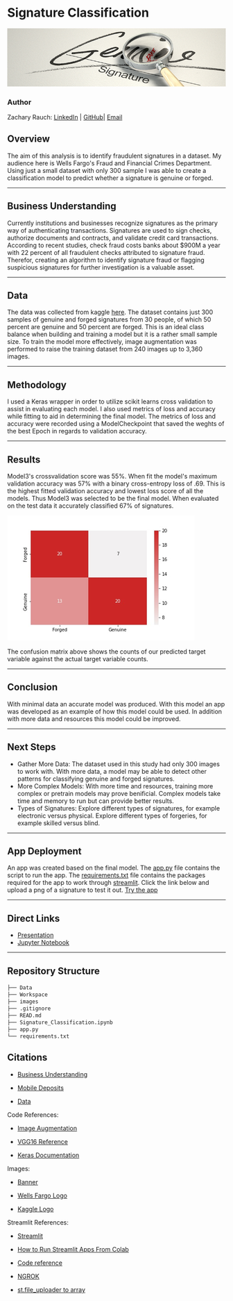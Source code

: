 # Signature Classification
![img](./images/signature_banner.jpeg)
### Author 
Zachary Rauch: 
[LinkedIn](https://www.linkedin.com/in/zach-rauch/) |
[GitHub](https://github.com/ZachRauch)|
[Email](zach.rauch0@gmail.com)
## Overview
  The aim of this analysis is to identify fraudulent signatures in a dataset. My audience here is Wells Fargo's Fraud and Financial Crimes Department. Using just a small dataset with only 300 sample I was able to create a classification model to predict whether a signature is genuine or forged.

---
## Business Understanding 
  Currently institutions and businesses recognize signatures as the primary way of authenticating transactions. Signatures are used to sign checks, authorize documents and contracts, and validate credit card transactions. According to recent studies, check fraud costs banks about $900M a year with 22 percent of all fraudulent checks attributed to signature fraud. Therefor, creating an algorithm to identify signature fraud or flagging suspicious signatures for further investigation is a valuable asset.

---
## Data 
  The data was collected from kaggle [here](https://www.kaggle.com/datasets/divyanshrai/handwritten-signatures). The dataset contains just 300 samples of genuine and forged signatures from 30 people, of which 50 percent are genuine and 50 percent are forged. This is an ideal class balance when building and training a model but it is a rather small sample size. To train the model more effectively, image augmentation was performed to raise the training dataset from 240 images up to 3,360 images. 

---
## Methodology
  I used a Keras wrapper in order to utilize scikit learns cross validation to assist in evaluating each model. I also used metrics of loss and accuracy while fitting to aid in determining the final model. The metrics of loss and accuracy were recorded using a ModelCheckpoint that saved the weghts of the best Epoch in regards to validation accuracy.

---
## Results
  Model3's crossvalidation score was 55%. When fit the model's maximum validation accuracy was 57% with a binary cross-entropy loss of .69. This is the highest fitted validation accuracy and lowest loss score of all the models. Thus Model3 was selected to be the final model. When evaluated on the test data it accurately classified 67% of signatures.

![img](./images/confusion_matrix.jpeg)

The confusion matrix above shows the counts of our predicted target variable against the actual target variable counts.

---
## Conclusion
  With minimal data an accurate model was produced. With this model an app was developed as an example of how this model could be used. In addition with more data and resources this model could be improved. 

---
## Next Steps
- Gather More Data: The dataset used in this study had only 300 images to work with. With more data, a model may be able to detect other patterns for classifying genuine and forged signatures.
- More Complex Models: With more time and resources, training more complex or pretrain models may prove benificial. Complex models take time and memory to run but can provide better results.
- Types of Signatures: Explore different types of signatures, for example electronic versus physical. Explore different types of forgeries, for example skilled versus blind.

---
## App Deployment
  An app was created based on the final model. The [app.py](https://github.com/ZachRauch/Signature_Classification/blob/main/app.py) file contains the script to run the app. The [requirements.txt](https://github.com/ZachRauch/Signature_Classification/blob/main/requirements.txt) file contains the packages required for the app to work through [streamlit](https://streamlit.io/). Click the link below and upload a png of a signature to test it out. 
[Try the app](https://share.streamlit.io/zachrauch/signature_classification/main/app.py)

---
## Direct Links
- [Presentation]()
- [Jupyter Notebook](https://github.com/ZachRauch/Signature_Classification/blob/main/Signature_Classification.ipynb)
---
## Repository Structure
```
├── Data 
├── Workspace
├── images
├── .gitignore
├── READ.md
├── Signature_Classification.ipynb
├── app.py
└── requirements.txt
```
## Citations

- [Business Understanding](https://towardsdatascience.com/signature-fraud-detection-an-advanced-analytics-approach-a795b0e588b2)

- [Mobile Deposits](https://www.retaildive.com/ex/mobilecommercedaily/mobile-users-deposit-over-40-billion-in-checks-via-mobile-mitek#:~:text=%E2%80%9CAnalyst%20data%20shows%20that%20more,and%20convenient%2C%20it's%20fun.%E2%80%9D)

- [Data](https://www.kaggle.com/datasets/divyanshrai/handwritten-signatures)

Code References:

- [Image Augmentation](https://machinelearningmastery.com/how-to-configure-image-data-augmentation-when-training-deep-learning-neural-networks/)

- [VGG16 Reference](https://www.kaggle.com/code/raulcsimpetru/vgg16-binary-classification/notebook)

- [Keras Documentation](https://keras.io/api/)

Images:

- [Banner](https://www.adamsluka.com/forgery.html)

- [Wells Fargo Logo](https://upload.wikimedia.org/wikipedia/commons/thumb/b/b3/Wells_Fargo_Bank.svg/2048px-Wells_Fargo_Bank.svg.png)

- [Kaggle Logo](https://upload.wikimedia.org/wikipedia/commons/7/7c/Kaggle_logo.png)

Streamlit References: 

- [Streamlit](https://streamlit.io/)

- [How to Run Streamlit Apps From Colab](https://medium.com/@jcharistech/how-to-run-streamlit-apps-from-colab-29b969a1bdfc) 

- [Code reference](https://github.com/jingxianho/streamlit-local-tunnel/blob/main/Streamlit_local_tunnel.ipynb)

- [NGROK](https://dashboard.ngrok.com/get-started/setup)

- [st.file_uploader to array](https://discuss.streamlit.io/t/png-bytes-io-numpy-conversion-using-file-uploader/1409)
